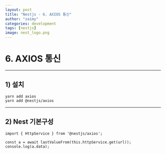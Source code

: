 ```yaml
---
layout: post
title: "Nestjs - 6. AXIOS 통신"
author: "zaimy"
categories: development
tags: [nestjs]
image: nest_logo.png
---
```


# 6. AXIOS 통신
-------------
## 1) 설치
```
yarn add axios
yarn add @nestjs/axios
```
-------------
## 2) Nest 기본구성
```
import { HttpService } from '@nestjs/axios';
```
```
const a = await lastValueFrom(this.httpService.get(url));
console.log(a.data);
```